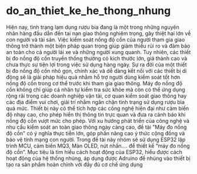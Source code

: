 # do_an_thiet_ke_he_thong_nhung
Hiện nay, tình trạng lạm dụng rượu bia đang là một trong những nguyên nhân hàng đầu dẫn đến tai nạn giao thông nghiêm trọng, gây thiệt hại lớn về con người và tài sản. Việc kiểm soát nồng độ cồn của người tham gia giao thông trở thành một biện pháp quan trọng giúp giảm thiểu rủi ro và đảm bảo an toàn cho cả người lái xe và những người xung quanh. Tuy nhiên, các thiết bị đo nồng độ cồn truyền thống thường có kích thước lớn, giá thành cao và chưa thực sự tiện lợi trong việc sử dụng hàng ngày. Sự ra đời của một thiết bị đo nồng độ cồn nhỏ gọn, chính xác và dễ dàng kết nối với các thiết bị di động sẽ là giải pháp hiệu quả nhằm hỗ trợ người dùng kiểm soát tốt hơn nồng độ cồn trong cơ thể trước khi tham gia giao thông. Máy đo nồng độ cồn không chỉ giúp cá nhân tự kiểm tra sức khỏe mà còn có thể ứng dụng rộng rãi trong các doanh nghiệp vận tải, cơ quan kiểm soát giao thông hay các địa điểm vui chơi, giải trí nhằm ngăn chặn tình trạng sử dụng rượu bia quá mức. Thiết bị này có thể tích hợp các công nghệ hiện đại như cảm biến độ nhạy cao, cho phép hiển thị thông tin trực quan và đưa ra cảnh báo khi nồng độ cồn vượt mức cho phép. Với xu hướng phát triển của công nghệ và nhu cầu kiểm soát an toàn giao thông ngày càng cao, đề tài "Máy đo nồng độ cồn" có ý nghĩa thực tiễn lớn, góp phần nâng cao ý thức cộng đồng và bảo vệ tính mạng con người. Trong đề tài này nhóm sẽ sử dụng ESP32 lập trình MCU, cảm biến MQ3, Màn OLED, nút nhấn…. để thiết kế “máy đo nồng độ cồn”. Mục tiêu là tìm hiểu cách hoạt động của ESP32, hiểu được cách hoạt động của hệ thống nhúng, áp dụng được Adruino để nhúng vào thiết bị tạo ra sản phẩm hoàn chỉnh với đầy đủ cơ chế ứng dụng
